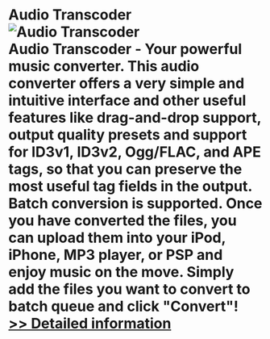 # Audio Transcoder<br />![Audio Transcoder](https://mycommerce.akamaized.net/api/pimages/P300262513/BIG/300262513.PNG)<br />Audio Transcoder - Your powerful music converter. This audio converter offers a very simple and intuitive interface and other useful features like drag-and-drop support, output quality presets and support for ID3v1, ID3v2, Ogg/FLAC, and APE tags, so that you can preserve the most useful tag fields in the output. Batch conversion is supported. Once you have converted the files, you can upload them into your iPod, iPhone, MP3 player, or PSP and enjoy music on the move. Simply add the files you want to convert to batch queue and click "Convert"!<br />[>> Detailed information](https://secure.shareit.com/shareit/product.html?productid=300262513&affiliateid=200057808)